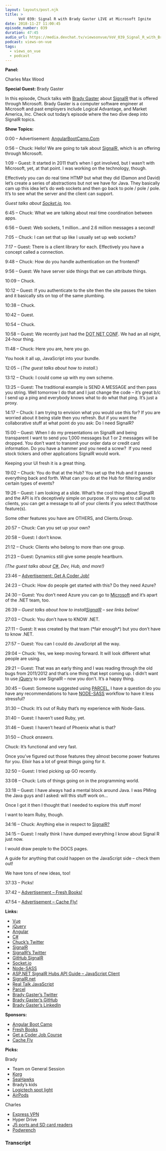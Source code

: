 ```yaml
---
layout: layouts/post.njk
title: >
      VoV 039: Signal R with Brady Gaster LIVE at Microsoft Ignite
date: 2018-11-27 11:00:45
episode_number: 039
duration: 47:45
audio_url: https://media.devchat.tv/viewsonvue/VoV_039_Signal_R_with_Brady_Gaster_LIVE_at_Microsoft_Ignite.mp3
podcast: views-on-vue
tags: 
  - views_on_vue
  - podcast
---
```


 **Panel:**

Charles Max Wood

**Special Guest:** Brady Gaster

In this episode, Chuck talks with [Brady Gaster](https://twitter.com/bradygaster) about [SignalR](https://www.asp.net/signalr) that is offered through Microsoft. Brady Gaster is a computer software engineer at Microsoft and past employers include Logical Advantage, and Market America, Inc. Check out today’s episode where the two dive deep into SignalR topics.

**Show Topics:**

0:00 – Advertisement: [AngularBootCamp.Com](https://angularbootcamp.com)

0:56 – Chuck: Hello! We are going to talk about [SignalR,](https://www.asp.net/signalr) which is an offering through Microsoft.

1:09 – Guest: It started in 2011 that’s when I got involved, but I wasn’t with Microsoft, yet, at that point. I was working on the technology, though.

Effectively you can do real time HTMP but what they did (Damon and David) let’s create a series of abstractions but not we have for Java. They basically cam up this idea let’s do web sockets and then go back to pole / pole / pole. It’s to see what the server and the client can support.

_Guest talks about_ [_Socket.io_](https://socket.io)_, too._

6:45 – Chuck: What we are talking about real time coordination between apps.

6:56 – Guest: Web sockets, 1 million...and 2.6 million messages a second!

7:05 – Chuck: I can set that up like I usually set up web sockets?

7:17 – Guest: There is a client library for each. Effectively you have a concept called a connection.

9:48 – Chuck: How do you handle authentication on the frontend?

9:56 – Guest: We have server side things that we can attribute things.

10:09 – Chuck.

10:12 – Guest: If you authenticate to the site then the site passes the token and it basically sits on top of the same plumbing.

10:38 – Chuck.

10:42 – Guest.

10:54 – Chuck.

10:58 – Guest: We recently just had the [DOT NET CONF](https://www.dotnetconf.net). We had an all night, 24-hour thing.

11:48 – Chuck: Here you are, here you go.

You hook it all up, JavaScript into your bundle.

12:05 – (_The guest talks about how to install._)

13:12 – Chuck: I could come up with my own scheme.

13:25 – Guest: The traditional example is SEND A MESSAGE and then pass you string. Well tomorrow I do that and I just change the code – it’s great b/c I send up a ping and everybody knows what to do what that ping. It’s just a proxy.

14:17 – Chuck: I am trying to envision what you would use this for? If you are worried about it being stale then you refresh. But if you want the collaborative stuff at what point do you ask: Do I need SignalR?

15:00 – Guest: When I do my presentations on SignalR and being transparent I want to send you 1,000 messages but 1 or 2 messages will be dropped. You don’t want to transmit your order data or credit card information. Do you have a hammer and you need a screw?&nbsp; If you need stock tickers and other applications SignalR would work.

Keeping your UI fresh it is a great thing.

19:02 – Chuck: You do that at the Hub? You set up the Hub and it passes everything back and forth. What can you do at the Hub for filtering and/or certain types of events?

19:26 – Guest: I am looking at a slide. What’s the cool thing about SignalR and the API is it’s deceptively simple on purpose. If you want to call out to clients, you can get a message to all of your clients if you select that/those feature(s).&nbsp;

Some other features you have are OTHERS, and Clients.Group.

20:57 – Chuck: Can you set up your own?

20:58 – Guest: I don’t know.

21:12 – Chuck: Clients who belong to more than one group.

21:23 – Guest: Dynamics still give some people heartburn.

_(The guest talks about_ [_C#,_](https://docs.microsoft.com/en-us/dotnet/csharp/) _Dev, Hub, and more!)_

23:46 – [Advertisement: Get A Coder Job!](https://devchat.tv/get-a-coder-job/)

24:23 – Chuck: How do people get started with this? Do they need Azure?

24:30 – Guest: You don’t need Azure you can go to [Microsoft](https://docs.microsoft.com/en-us/aspnet/signalr/overview/getting-started/introduction-to-signalr) and it’s apart of the .NET team, too.

26:39 – _Guest talks about how to install_[_SignalR_](https://twitter.com/SignalR?lang=en) _– see links below!_

27:03 – Chuck: You don’t have to KNOW .NET.

27:11 – Guest: It was created by that team (\*fair enough\*) but you don’t have to know .NET.

27:57 – Guest: You can I could do JavaScript all the way.

29:04 – Chuck: Yes, we keep moving forward. It will look different what people are using.

29:21 – Guest: That was an early thing and I was reading through the old bugs from 2011/2012 and that’s one thing that kept coming up. I didn’t want to use [jQuery](https://jquery.com) to use SignalR – now you don’t. It’s a happy thing.

30:45 – Guest: Someone suggested using [PARCEL.](https://developer.android.com/reference/android/os/Parcel) I have a question do you have any recommendations to have [NODE-SASS](https://www.npmjs.com/package/node-sass) workflow to have it less stressful?&nbsp;

31:30 – Chuck: It’s out of Ruby that’s my experience with Node-Sass.

31:40 – Guest: I haven’t used Ruby, yet.

31:46 – Guest: I haven’t heard of Phoenix what is that?

31:50 _– Chuck answers._

Chuck: It’s functional and very fast.

Once you’ve figured out those features they almost become power features for you. Elixir has a lot of great things going for it.

32:50 – Guest: I tried picking up GO recently.

33:08 – Chuck: Lots of things going on in the programming world.

33:18 – Guest: I have always had a mental block around Java. I was PMing the Java guys and I asked: will this stuff work on...

Once I got it then I thought that I needed to explore this stuff more!

I want to learn Ruby, though.

34:16 – Chuck: Anything else in respect to [SignalR?](http://signalr.net)

34:15 – Guest: I really think I have dumped everything I know about Signal R just now.

I would draw people to the DOCS pages.

A guide for anything that could happen on the JavaScript side – check them out!

We have tons of new ideas, too!

37:33 – Picks!

37:42 – [Advertisement – Fresh Books!](https://www.freshbooks.com/?ref=ppc-na-fb&camp=US%2528SEM%2529Branded%257CEXM&ag=r%252F+%257Efreshbooks&kw=freshbooks&campaignid=717543354&adgroupid=51893696557&kwid=kwd-298507762065&dv=c&ntwk=g&crid=284685866051&source=GOOGLE&gclid=EAIaIQobChMI--6zho6H3gIVjsVkCh2wsQx6EAAYASAAEgL9B_D_BwE&gclsrc=aw.ds&dclid=CO7qmoiOh94CFUnHwAodiCQBUA)

47:54 – [Advertisement – Cache Fly!](https://www.cachefly.com)

**Links:**

- [Vue](https://vuejs.org)
- [jQuery](https://jquery.com)
- [Angular](https://angular.io)
- [C#](https://docs.microsoft.com/en-us/dotnet/csharp/)
- [Chuck’s Twitter](https://twitter.com/cmaxw?ref_src=twsrc%255Egoogle%257Ctwcamp%255Eserp%257Ctwgr%255Eauthor)
- [SignalR](https://www.asp.net/signalr)
- [SignalR’s Twitter](https://twitter.com/SignalR?lang=en)
- [GitHub SignalR](https://github.com/SignalR/SignalR)
- [Socket.io](https://socket.io)
- [Node-SASS](https://www.npmjs.com/package/node-sass)
- [ASP.NET SignalR Hubs API Guide – JavaScript Client](https://docs.microsoft.com/en-us/aspnet/signalr/overview/guide-to-the-api/hubs-api-guide-javascript-client)
- [SignalR.net](http://signalr.net)
- [Real Talk JavaScript](https://realtalkjavascript.simplecast.fm)
- [Parcel](https://developer.android.com/reference/android/os/Parcel)
- [Brady Gaster’s Twitter](https://twitter.com/bradygaster)
- [Brady Gaster’s GitHub](https://github.com/bradygaster)
- [Brady Gaster’s LinkedIn](https://www.linkedin.com/in/bradygaster)

**Sponsors:**

- [Angular Boot Camp](https://angularbootcamp.com/)
- [Fresh Books](https://www.digitalocean.com/)
- [Get a Coder Job Course](https://devchat.tv/get-a-coder-job/)
- [Cache Fly](https://www.cachefly.com)

**Picks:**

Brady

- Team on General Session
- [Korg](https://www.korg.com/us/)
- [SeaHawks](https://www.seahawks.com/)
- Brady’s kids
- [Logictech spot light](https://www.logitech.com/en-us/product/spotlight-presentation-remote)
- [AirPods](https://www.apple.com/airpods/)

Charles

- [Express VPN](https://www.expressvpn.com/)
- Hyper Drive
- [J5 ports and SD card readers](https://en.j5create.com/collections)
- [Podwrench](https://podwrench.com)


### Transcript


